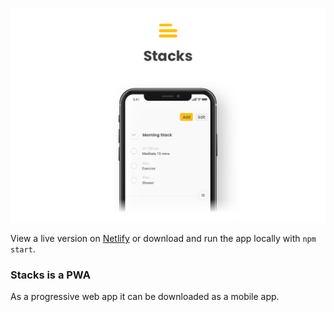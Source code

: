 ![Image of Stacks App](https://github.com/benreimer9/stacks/blob/master/stacks-img.png)

View a live version on [Netlify](https://stacks-v1.netlify.com/) or download and run the app locally with `npm start`.

### Stacks is a PWA
As a progressive web app it can be downloaded as a mobile app.
